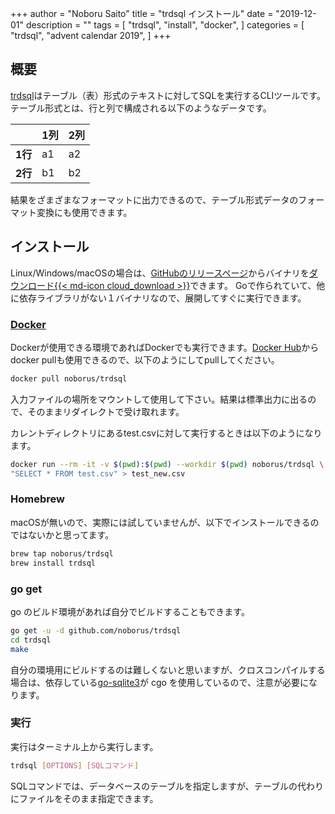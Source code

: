 +++
author = "Noboru Saito"
title = "trdsql インストール"
date = "2019-12-01"
description = ""
tags = [
    "trdsql",
    "install",
    "docker",
]
categories = [
    "trdsql",
    "advent calendar 2019",
]
+++

## 概要

[trdsql](https://github.com/noborus/trdsql "GitHub/noborus/trdsql")はテーブル（表）形式のテキストに対してSQLを実行するCLIツールです。
テーブル形式とは、行と列で構成される以下のようなデータです。

|    | 1列 | 2列 |
|:---:|:----|:----|
| **1行** |  a1 |  a2   |
| **2行** |  b1  |  b2  |

結果をざまざまなフォーマットに出力できるので、テーブル形式データのフォーマット変換にも使用できます。

## インストール

Linux/Windows/macOSの場合は、[GitHubのリリースページ](https://github.com/noborus/trdsql/releases "github.com/noborus/trdsql/releases")からバイナリを[ダウンロード{{< md-icon cloud_download >}}](https://github.com/noborus/trdsql/releases "github.com/noborus/trdsql/releases")できます。
Goで作られていて、他に依存ライブラリがない１バイナリなので、展開してすぐに実行できます。

### [Docker](https://www.docker.com/)

Dockerが使用できる環境であればDockerでも実行できます。[Docker Hub](https://hub.docker.com/)からdocker pullも使用できるので、以下のようにしてpullしてください。

```sh
docker pull noborus/trdsql
```

入力ファイルの場所をマウントして使用して下さい。結果は標準出力に出るので、そのままリダイレクトで受け取れます。

カレントディレクトリにあるtest.csvに対して実行するときは以下のようになります。

```sh
docker run --rm -it -v $(pwd):$(pwd) --workdir $(pwd) noborus/trdsql \
"SELECT * FROM test.csv" > test_new.csv
```

### Homebrew

macOSが無いので、実際には試していませんが、以下でインストールできるのではないかと思ってます。

```sh
brew tap noborus/trdsql
brew install trdsql
```

### go get

go のビルド環境があれば自分でビルドすることもできます。

```sh
go get -u -d github.com/noborus/trdsql
cd trdsql
make
```

自分の環境用にビルドするのは難しくないと思いますが、クロスコンパイルする場合は、依存している[go-sqlite3](https://github.com/mattn/go-sqlite3 "https://github.com/mattn/go-sqlite3")が cgo を使用しているので、注意が必要になります。

### 実行

実行はターミナル上から実行します。

```sh
trdsql [OPTIONS] [SQLコマンド]
```

SQLコマンドでは、データベースのテーブルを指定しますが、テーブルの代わりにファイルをそのまま指定できます。
